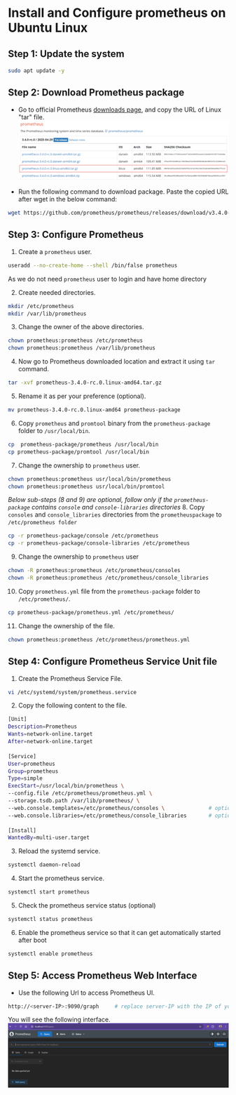 # Install and Configure prometheus on Ubuntu Linux
## Step 1: Update the system
```bash
sudo apt update -y
```

## Step 2: Download Prometheus package
- Go to official Prometheus [downloads page](https://prometheus.io/download/), and copy the URL of Linux "tar" file.
![Prometheus Download Page](images/prometheus-download-page.png)

- Run the following command to download package. Paste the copied URL after wget in the below command:
```bash
wget https://github.com/prometheus/prometheus/releases/download/v3.4.0-rc.0/prometheus-3.4.0-rc.0.linux-amd64.tar.gz
```

## Step 3: Configure Prometheus
1. Create a `prometheus` user.
```bash
useradd --no-create-home --shell /bin/false prometheus
```
As we do not need `prometheus` user to login and have home directory

2. Create needed directories.
```bash
mkdir /etc/prometheus
mkdir /var/lib/prometheus
```

3. Change the owner of the above directories.
```bash
chown prometheus:prometheus /etc/prometheus
chown prometheus:prometheus /var/lib/prometheus
```

4. Now go to Prometheus downloaded location and extract it using `tar` command.
```bash
tar -xvf prometheus-3.4.0-rc.0.linux-amd64.tar.gz
```

5. Rename it as per your preference (optional).
```bash
mv prometheus-3.4.0-rc.0.linux-amd64 prometheus-package
```

6. Copy `prometheus` and `promtool` binary from the `prometheus-package` folder to `/usr/local/bin`.
```bash
cp  prometheus-package/prometheus /usr/local/bin
cp prometheus-package/promtool /usr/local/bin
```

7. Change the ownership to `prometheus` user.
```bash
chown prometheus:prometheus usr/local/bin/prometheus
chown prometheus:prometheus usr/local/bin/promtool
```

*Below sub-steps (8 and 9) are optional, follow only if the `prometheus-package` contains `console` and `console-libraries` directories*
8. Copy `consoles` and `console_libraries` directories from the `prometheuspackage` to `/etc/prometheus folder`
```bash
cp -r prometheus-package/console /etc/prometheus
cp -r prometheus-package/console-libraries /etc/prometheus
```

9. Change the ownership to `prometheus` user
```bash
chown -R prometheus:prometheus /etc/prometheus/consoles
chown -R prometheus:prometheus /etc/prometheus/console_libraries
```

10. Copy `prometheus.yml` file from the `prometheus-package` folder to `/etc/prometheus/`.
```bash
cp prometheus-package/prometheus.yml /etc/prometheus/
```

11. Change the ownership of the file.
```bash
chown prometheus:prometheus /etc/prometheus/prometheus.yml
```

## Step 4: Configure Prometheus Service Unit file
1. Create the Prometheus Service File.
```bash
vi /etc/systemd/system/prometheus.service
```

2. Copy the following content to the file.
```bash
[Unit]
Description=Prometheus
Wants=network-online.target
After=network-online.target

[Service]
User=prometheus
Group=prometheus
Type=simple
ExecStart=/usr/local/bin/prometheus \
--config.file /etc/prometheus/prometheus.yml \
--storage.tsdb.path /var/lib/prometheus/ \
--web.console.templates=/etc/prometheus/consoles \              # optional
--web.console.libraries=/etc/prometheus/console_libraries       # optional

[Install]
WantedBy=multi-user.target
```

3. Reload the systemd service.
```bash
systemctl daemon-reload
```

4. Start the prometheus service.
```bash
systemctl start prometheus
```

5. Check the prometheus service status (optional)
```bash
systemctl status prometheus
```

6. Enable the prometheus service so that it can get automatically started after boot
```bash
systemctl enable prometheus
```

## Step 5: Access Prometheus Web Interface
- Use the following Url to access Prometheus UI.
```bash
http://<server-IP>:9090/graph     # replace server-IP with the IP of you host (localhost) or VM
```
You will see the following interface.
![prometheus-ui](images/prometheus-ui.png)
